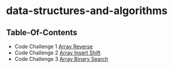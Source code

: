 # data-structures-and-algorithms

## Table-Of-Contents

* Code Challenge 1 [Array Reverse](./array-reverse/README.md)
* Code Challenge 2 [Array Insert Shift](./array-insert-shift/README.md)
* Code Challenge 3 [Array Binary Search](./array-binary-search/README.md)